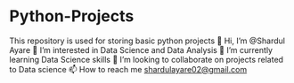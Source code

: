 # Python-Projects
This repository is used for storing basic python projects
👋 Hi, I’m @Shardul Ayare
👀 I’m interested in Data Science and Data Analysis
🌱 I’m currently learning Data Science skills
💞️ I’m looking to collaborate on projects related to Data science
📫 How to reach me shardulayare02@gmail.com
